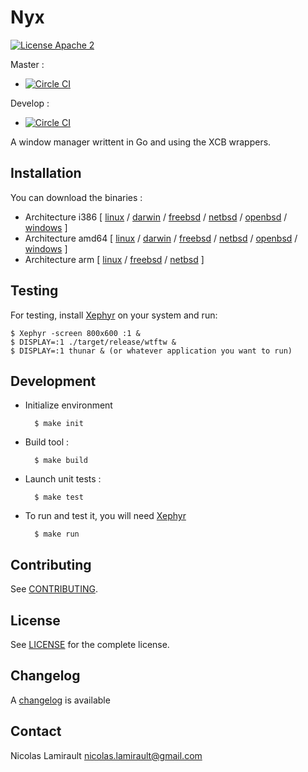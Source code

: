 # Nyx

[![License Apache 2][badge-license]](LICENSE)

Master :
* [![Circle CI](https://circleci.com/gh/nlamirault/nyx/tree/master.svg?style=svg)](https://circleci.com/gh/nlamirault/nyx/tree/master)

Develop :
* [![Circle CI](https://circleci.com/gh/nlamirault/nyx/tree/develop.svg?style=svg)](https://circleci.com/gh/nlamirault/nyx/tree/develop)

A window manager writtent in Go and using the XCB wrappers.

## Installation

You can download the binaries :

* Architecture i386 [ [linux](https://bintray.com/artifact/download/nlamirault/oss/nyx_linux_386) / [darwin](https://bintray.com/artifact/download/nlamirault/oss/nyx_darwin_386) / [freebsd](https://bintray.com/artifact/download/nlamirault/oss/nyx_freebsd_386) / [netbsd](https://bintray.com/artifact/download/nlamirault/oss/nyx_netbsd_386) / [openbsd](https://bintray.com/artifact/download/nlamirault/oss/nyx_openbsd_386) / [windows](https://bintray.com/artifact/download/nlamirault/oss/nyx_windows_386.exe) ]
* Architecture amd64 [ [linux](https://bintray.com/artifact/download/nlamirault/oss/nyx_linux_amd64) / [darwin](https://bintray.com/artifact/download/nlamirault/oss/nyx_darwin_amd64) / [freebsd](https://bintray.com/artifact/download/nlamirault/oss/nyx_freebsd_amd64) / [netbsd](https://bintray.com/artifact/download/nlamirault/oss/nyx_netbsd_amd64) / [openbsd](https://bintray.com/artifact/download/nlamirault/oss/nyx_openbsd_amd64) / [windows](https://bintray.com/artifact/download/nlamirault/oss/nyx_windows_amd64.exe) ]
* Architecture arm [ [linux](https://bintray.com/artifact/download/nlamirault/oss/nyx_linux_arm) / [freebsd](https://bintray.com/artifact/download/nlamirault/oss/nyx_freebsd_arm) / [netbsd](https://bintray.com/artifact/download/nlamirault/oss/nyx_netbsd_arm) ]



## Testing

For testing, install [Xephyr][] on your system and run:

    $ Xephyr -screen 800x600 :1 &
    $ DISPLAY=:1 ./target/release/wtftw &
    $ DISPLAY=:1 thunar & (or whatever application you want to run)


## Development

* Initialize environment

        $ make init

* Build tool :

        $ make build

* Launch unit tests :

        $ make test

* To run and test it, you will need [Xephyr][]

        $ make run


## Contributing

See [CONTRIBUTING](CONTRIBUTING.md).


## License

See [LICENSE](LICENSE) for the complete license.


## Changelog

A [changelog](ChangeLog.md) is available


## Contact

Nicolas Lamirault <nicolas.lamirault@gmail.com>


[badge-license]: https://img.shields.io/badge/license-Apache2-green.svg?style=flat

[Xephyr]: https://www.freedesktop.org/wiki/Software/Xephyr/
